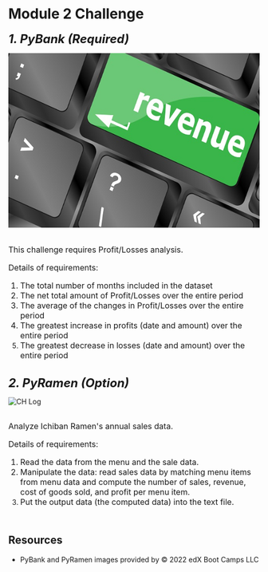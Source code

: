 # Module 2 Challenge
***<font size="5">1. PyBank (Required)***</font>
<div><img src="PyBank.jpg" class="centerImage" alt="CH Log" height="350"></div>

<br><font size="3">This challenge requires Profit/Losses analysis.

Details of requirements: 
1. The total number of months included in the dataset
2. The net total amount of Profit/Losses over the entire period
3. The average of the changes in Profit/Losses over the entire period
4. The greatest increase in profits (date and amount) over the entire period
5. The greatest decrease in losses (date and amount) over the entire period</font>

<br><font size="5">***2. PyRamen (Option)</font>***
<div><img src="PyRamen.jpg" class="centerImage" alt="CH Log" height="350"></div>

<br><font size="3">Analyze Ichiban Ramen's annual sales data. 

Details of requirements:
1. Read the data from the menu and the sale data.
2. Manipulate the data: read sales data by matching menu items from menu data and compute the number of sales, revenue, cost of goods sold, and profit per menu item.
3. Put the output data (the computed data) into the text file. </font> 

## <br>Resources
* PyBank and PyRamen images provided by © 2022 edX Boot Camps LLC

